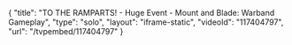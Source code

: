 {
    "title": "TO THE RAMPARTS! - Huge Event - Mount and Blade: Warband Gameplay",
    "type": "solo",
    "layout": "iframe-static",
    "videoId": "117404797",
    "url": "\/tvpembed\/117404797"
}
